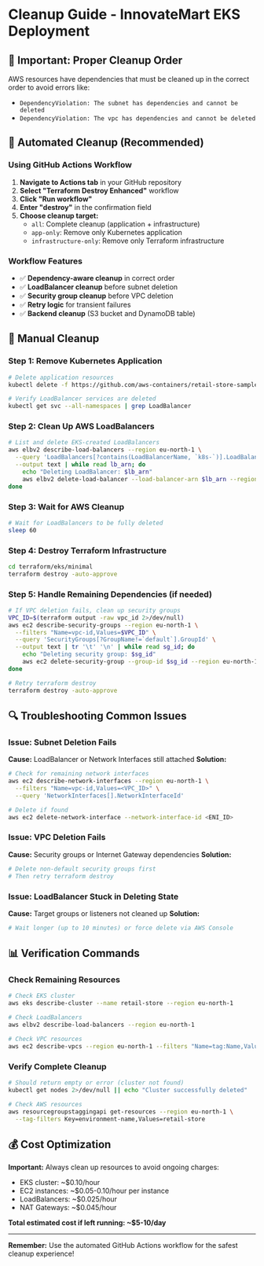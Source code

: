 # Cleanup Guide - InnovateMart EKS Deployment

## 🚨 Important: Proper Cleanup Order

AWS resources have dependencies that must be cleaned up in the correct order to avoid errors like:
- `DependencyViolation: The subnet has dependencies and cannot be deleted`
- `DependencyViolation: The vpc has dependencies and cannot be deleted`

## 🤖 Automated Cleanup (Recommended)

### Using GitHub Actions Workflow

1. **Navigate to Actions tab** in your GitHub repository
2. **Select "Terraform Destroy Enhanced"** workflow
3. **Click "Run workflow"**
4. **Enter "destroy"** in the confirmation field
5. **Choose cleanup target:**
   - `all`: Complete cleanup (application + infrastructure)
   - `app-only`: Remove only Kubernetes application
   - `infrastructure-only`: Remove only Terraform infrastructure

### Workflow Features
- ✅ **Dependency-aware cleanup** in correct order
- ✅ **LoadBalancer cleanup** before subnet deletion
- ✅ **Security group cleanup** before VPC deletion
- ✅ **Retry logic** for transient failures
- ✅ **Backend cleanup** (S3 bucket and DynamoDB table)

## 🔧 Manual Cleanup

### Step 1: Remove Kubernetes Application
```bash
# Delete application resources
kubectl delete -f https://github.com/aws-containers/retail-store-sample-app/releases/latest/download/kubernetes.yaml

# Verify LoadBalancer services are deleted
kubectl get svc --all-namespaces | grep LoadBalancer
```

### Step 2: Clean Up AWS LoadBalancers
```bash
# List and delete EKS-created LoadBalancers
aws elbv2 describe-load-balancers --region eu-north-1 \
  --query 'LoadBalancers[?contains(LoadBalancerName, `k8s-`)].LoadBalancerArn' \
  --output text | while read lb_arn; do
    echo "Deleting LoadBalancer: $lb_arn"
    aws elbv2 delete-load-balancer --load-balancer-arn $lb_arn --region eu-north-1
done
```

### Step 3: Wait for AWS Cleanup
```bash
# Wait for LoadBalancers to be fully deleted
sleep 60
```

### Step 4: Destroy Terraform Infrastructure
```bash
cd terraform/eks/minimal
terraform destroy -auto-approve
```

### Step 5: Handle Remaining Dependencies (if needed)
```bash
# If VPC deletion fails, clean up security groups
VPC_ID=$(terraform output -raw vpc_id 2>/dev/null)
aws ec2 describe-security-groups --region eu-north-1 \
  --filters "Name=vpc-id,Values=$VPC_ID" \
  --query 'SecurityGroups[?GroupName!=`default`].GroupId' \
  --output text | tr '\t' '\n' | while read sg_id; do
    echo "Deleting security group: $sg_id"
    aws ec2 delete-security-group --group-id $sg_id --region eu-north-1
done

# Retry terraform destroy
terraform destroy -auto-approve
```

## 🔍 Troubleshooting Common Issues

### Issue: Subnet Deletion Fails
**Cause:** LoadBalancer or Network Interfaces still attached
**Solution:** 
```bash
# Check for remaining network interfaces
aws ec2 describe-network-interfaces --region eu-north-1 \
  --filters "Name=vpc-id,Values=<VPC_ID>" \
  --query 'NetworkInterfaces[].NetworkInterfaceId'

# Delete if found
aws ec2 delete-network-interface --network-interface-id <ENI_ID>
```

### Issue: VPC Deletion Fails
**Cause:** Security groups or Internet Gateway dependencies
**Solution:**
```bash
# Delete non-default security groups first
# Then retry terraform destroy
```

### Issue: LoadBalancer Stuck in Deleting State
**Cause:** Target groups or listeners not cleaned up
**Solution:**
```bash
# Wait longer (up to 10 minutes) or force delete via AWS Console
```

## 📊 Verification Commands

### Check Remaining Resources
```bash
# Check EKS cluster
aws eks describe-cluster --name retail-store --region eu-north-1

# Check LoadBalancers
aws elbv2 describe-load-balancers --region eu-north-1

# Check VPC resources
aws ec2 describe-vpcs --region eu-north-1 --filters "Name=tag:Name,Values=*retail-store*"
```

### Verify Complete Cleanup
```bash
# Should return empty or error (cluster not found)
kubectl get nodes 2>/dev/null || echo "Cluster successfully deleted"

# Check AWS resources
aws resourcegroupstaggingapi get-resources --region eu-north-1 \
  --tag-filters Key=environment-name,Values=retail-store
```

## 💰 Cost Optimization

**Important:** Always clean up resources to avoid ongoing charges:
- EKS cluster: ~$0.10/hour
- EC2 instances: ~$0.05-0.10/hour per instance
- LoadBalancers: ~$0.025/hour
- NAT Gateways: ~$0.045/hour

**Total estimated cost if left running: ~$5-10/day**

---
**Remember:** Use the automated GitHub Actions workflow for the safest cleanup experience!